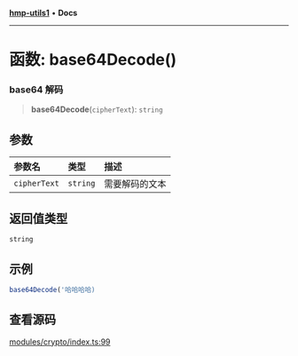 [**hmp-utils1**](../README.md) • **Docs**

***

# 函数: base64Decode()

### base64 解码

> **base64Decode**(`cipherText`): `string`

## 参数

| 参数名 | 类型 | 描述 |
| :------ | :------ | :------ |
| `cipherText` | `string` | 需要解码的文本 |

## 返回值类型

`string`

## 示例

```ts
base64Decode('哈哈哈哈)
```

## 查看源码

[modules/crypto/index.ts:99](https://github.com/hmp1049127947/hmp-utils/blob/dee7627dd7f5e043cd0494e8f8fdc05ccdb65423/src/modules/crypto/index.ts#L99)
